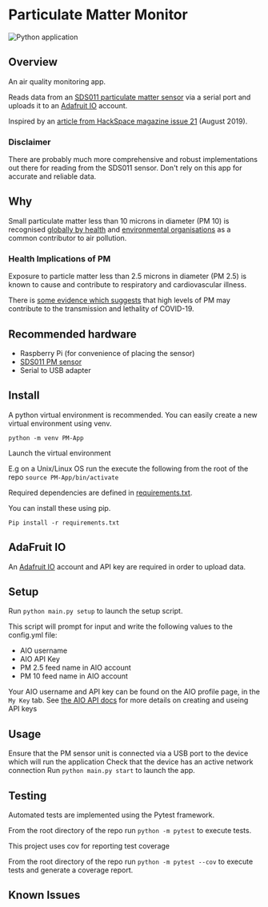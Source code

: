 # Particulate Matter Monitor

![Python application](https://github.com/AndrewJanuary/PM-Monitor/workflows/Python%20application/badge.svg?branch=main)

## Overview

An air quality monitoring app.

Reads data from an [SDS011 particulate matter sensor](https://www.hackair.eu/docs/sds011/) via a serial port and uploads it to an [Adafruit IO](https://learn.adafruit.com/welcome-to-adafruit-io) account.

Inspired by an [article from HackSpace magazine issue 21](https://hackspace.raspberrypi.org/issues/21) (August 2019). 

### Disclaimer

There are probably much more comprehensive and robust implementations out there for reading from the SDS011 sensor. Don't rely on this app for accurate and reliable data.

## Why

Small particulate matter less than 10 microns in diameter (PM 10) is recognised [globally by health](https://www.who.int/health-topics/air-pollution) and [environmental organisations](https://www.eea.europa.eu/themes/air) as a common contributor to air pollution.

### Health Implications of PM

Exposure to particle matter less than 2.5 microns in diameter (PM 2.5) is known to cause and contribute to respiratory and cardiovascular illness.

There is [some evidence which suggests](https://www.theguardian.com/environment/2020/apr/24/coronavirus-detected-particles-air-pollution) that high levels of PM may contribute to the transmission and lethality of COVID-19.

## Recommended hardware

- Raspberry Pi (for convenience of placing the sensor)
- [SDS011 PM sensor](https://www.hackair.eu/docs/sds011/)
- Serial to USB adapter

## Install

A python virtual environment is recommended. You can easily create a new virtual environment using venv.

`python -m venv PM-App` 

Launch the virtual environment

E.g on a Unix/Linux OS run the execute the following from the root of the repo
`source PM-App/bin/activate`

Required dependencies are defined in [requirements.txt](https://github.com/AndrewJanuary/PM-Monitor/blob/main/requirements.txt).

You can install these using pip.

`Pip install -r requirements.txt`

## AdaFruit IO

An [Adafruit IO](https://learn.adafruit.com/welcome-to-adafruit-io) account and API key are required in order to upload data.

## Setup

Run `python main.py setup` to launch the setup script.

This script will prompt for input and write the following values to the config.yml file:
- AIO username
- AIO API Key
- PM 2.5 feed name in AIO account
- PM 10 feed name in AIO account

Your AIO username and API key can be found on the AIO profile page, in the `My Key` tab.
See [the AIO API docs](https://io.adafruit.com/api/docs/#adafruit-io-http-api) for more details on creating and useing API keys 


## Usage

Ensure that the PM sensor unit is connected via a USB port to the device which will run the application
Check that the device has an active network connection
Run `python main.py start` to launch the app.

## Testing

Automated tests are implemented using the Pytest framework.

From the root directory of the repo run `python -m pytest` to execute tests.

This project uses cov for reporting test coverage

From the root directory of the repo run `python -m pytest --cov` to execute tests and generate a coverage report.

## Known Issues
